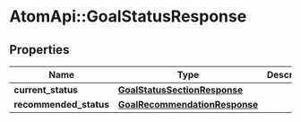 # AtomApi::GoalStatusResponse

## Properties
Name | Type | Description | Notes
------------ | ------------- | ------------- | -------------
**current_status** | [**GoalStatusSectionResponse**](GoalStatusSectionResponse.md) |  | [optional] 
**recommended_status** | [**GoalRecommendationResponse**](GoalRecommendationResponse.md) |  | [optional] 


